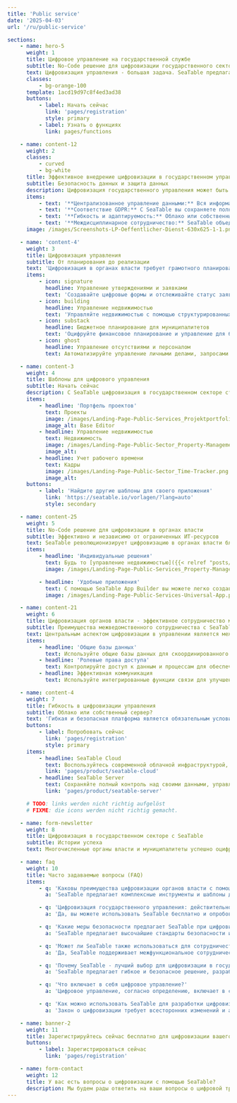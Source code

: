 ```yaml
---
title: 'Public service'
date: '2025-04-03'
url: '/ru/public-service'

sections:
    - name: hero-5
      weight: 1
      title: Цифровое управление на государственной службе
      subtitle: No-Code решение для цифровизации государственного сектора
      text: Цифровизация управления - большая задача. SeaTable предлагает гибкое и безопасное решение для этого. Администрации могут оцифровывать процессы и управлять данными в соответствии с GDPR. Выберите между облачным решением SeaTable или собственной серверной установкой. Начните цифровое управление своим ведомством прямо сейчас!
      classes:
          - bg-orange-100
      template: 1acd19d97c8f4ed3ad38
      buttons:
          - label: Начать сейчас
            link: 'pages/registration'
            style: primary
          - label: Узнать о функциях
            link: pages/functions

    - name: content-12
      weight: 2
      classes:
          - curved
          - bg-white
      title: Эффективное внедрение цифровизации в государственном управлении
      subtitle: Безопасность данных и защита данных
      description: Цифровизация государственного управления может быть сложной задачей. Будь то запросы граждан, управление недвижимостью или бюджетное планирование - с SeaTable это просто!
      items:
          - text: '**Централизованное управление данными:** Вся информация надежно в одном месте, всегда доступна.'
          - text: '**Соответствие GDPR:** С SeaTable вы сохраняете полный контроль над конфиденциальными данными. Защита данных? Готово!'
          - text: '**Гибкость и адаптируемость:** Облако или собственный сервер? Ваш выбор! Легко адаптируйте процессы с помощью Drag & Drop.'
          - text: '**Междисциплинарное сотрудничество:** SeaTable объединяет ведомства, предлагает безопасную базу данных и коммуникационную платформу.'
      image: /images/Screenshots-LP-Oeffentlicher-Dienst-630x625-1-1.png

    - name: 'content-4'
      weight: 3
      title: Цифровизация управления
      subtitle: От планирования до реализации
      text: 'Цифровизация в органах власти требует грамотного планирования и реализации. С SeaTable вы получите все инструменты, необходимые для освоения процесса цифровизации - от анализа до интеграции. Цифровизация - это не только автоматизация, но и более эффективная рабочая культура, прозрачность и близость к гражданам.'
      items:
          - icon: signature
            headline: Управление утверждениями и заявками
            text: 'Создавайте цифровые формы и отслеживайте статус заявок в режиме реального времени.'
          - icon: building
            headline: Управление недвижимостью
            text: 'Управляйте недвижимостью с помощью структурированных и настраиваемых баз данных.'
          - icon: substack
            headline: Бюджетное планирование для муниципалитетов
            text: 'Оцифруйте финансовое планирование и управление для более эффективного бюджетного планирования.'
          - icon: ghost
            headline: Управление отсутствиями и персоналом
            text: Автоматизируйте управление личными делами, запросами на отпуск и отсутствиями для повышения эффективности.

    - name: content-3
      weight: 4
      title: Шаблоны для цифрового управления
      subtitle: Начать сейчас
      description: С SeaTable цифровизация в государственном секторе становится возможностью не только оцифровать процессы, но и сделать их эффективными и оптимизировать. Импортируйте готовые шаблоны в свою учетную запись SeaTable всего одним щелчком мыши.
      items:
          - headline: 'Портфель проектов'
            text: Проекты
            image: /images/Landing-Page-Public-Services_Projektportfolio.png
            image_alt: Base Editor
          - headline: Управление недвижимостью
            text: Недвижимость
            image: /images/Landing-Page-Public-Sector_Property-Management_Template.png
            image_alt:
          - headline: Учет рабочего времени
            text: Кадры
            image: /images/Landing-Page-Public-Sector_Time-Tracker.png
            image_alt:
      buttons:
          - label: 'Найдите другие шаблоны для своего приложения'
            link: 'https://seatable.io/vorlagen/?lang=auto'
            style: secondary

    - name: content-25
      weight: 5
      title: No-Code решение для цифровизации в органах власти
      subtitle: Эффективно и независимо от ограниченных ИТ-ресурсов
      text: SeaTable революционизирует цифровизацию в органах власти благодаря своему удобному решению no-code. Сложные процессы можно легко отобразить без знания программирования. Идеально подходит для органов власти, где ИТ-мощности часто ограничены. С помощью интерфейса перетаскивания вы можете быстро и легко оцифровать административные процессы.
      items:
          - headline: 'Индивидуальные решения'
            text: Будь то [управление недвижимостью]({{< relref "posts/20250318-liegenschaftsverwaltung" >}}), **бюджетное планирование** или запросы граждан - возможности разнообразны. SeaTable легко интегрируется в существующие структуры и упрощает цифровизацию без больших ИТ-затрат.
            image: /images/Landing-Page-Public-Services_Property-Management.png

          - headline: 'Удобные приложения'
            text: С помощью SeaTable App Builder вы можете легко создавать удобные приложения. Сотрудники быстро осваиваются, что повышает признание и делает цифровизацию более эффективной. Оптимизируйте свои административные процессы и соответствуйте современным требованиям.
            image: /images/Landing-Page-Public-Services-Universal-App.png

    - name: content-21
      weight: 6
      title: Цифровизация органов власти - эффективное сотрудничество между ведомствами
      subtitle: Преимущества межведомственного сотрудничества с SeaTable
      text: Центральным аспектом цифровизации в управлении является межведомственное сотрудничество между различными органами власти. SeaTable обеспечивает бесшовную интеграцию и коммуникацию между различными отделами и ведомствами, **не ставя под угрозу безопасность и конфиденциальность данных**, то есть цифровизация вплоть до муниципалитетов.
      items:
          - headline: 'Общие базы данных'
            text: Используйте общие базы данных для скоординированного сотрудничества и ускоренных процессов.
          - headline: 'Ролевые права доступа'
            text: Контролируйте доступ к данным и процессам для обеспечения безопасности данных.
          - headline: Эффективная коммуникация
            text: Используйте интегрированные функции связи для улучшения сотрудничества и ускорения процессов принятия решений.

    - name: content-4
      weight: 7
      title: Гибкость в цифровизации управления
      subtitle: Облако или собственный сервер?
      text: 'Гибкая и безопасная платформа является обязательным условием для цифровизации управления. С SeaTable у вас есть выбор: используйте наше облачное решение или установите его прямо на свой сервер. Оба варианта гарантируют максимальную безопасность и адаптируемость для удовлетворения ваших конкретных требований.'
      buttons:
          - label: Попробовать сейчас
            link: 'pages/registration'
            style: primary
      items:
          - headline: SeaTable Cloud
            text: Воспользуйтесь современной облачной инфраструктурой, которая обеспечивает быструю реализацию и легкую масштабируемость. Идеально подходит для органов власти, которые хотят быстро продвинуть свою цифровизацию в муниципалитетах.
            link: 'pages/product/seatable-cloud'
          - headline: SeaTable Server
            text: Сохраняйте полный контроль над своими данными, управляя SeaTable на собственных серверах - идеально подходит для учреждений со строгими требованиями к защите данных для безопасного внедрения цифровизации государственных администраций.
            link: 'pages/product/seatable-server'

      # TODO: links werden nicht richtig aufgelöst
      # FIXME: die icons werden nicht richtig gemacht.

    - name: form-newsletter
      weight: 8
      title: Цифровизация в государственном секторе с SeaTable
      subtitle: Истории успеха
      text: Многочисленные органы власти и муниципалитеты успешно оцифрованы с помощью SeaTable. Цифровизация государственного управления повышает эффективность, прозрачность и близость к гражданам. Откройте для себя наши истории успеха и узнайте, как ваша администрация может извлечь выгоду!

    - name: faq
      weight: 10
      title: Часто задаваемые вопросы (FAQ)
      items:
          - q: 'Каковы преимущества цифровизации органов власти с помощью SeaTable?'
            a: 'SeaTable предлагает комплексные инструменты и шаблоны для цифровизации ваших административных процессов. Вы можете эффективно и в соответствии с GDPR управлять цифровыми заявками, утверждениями, личными делами, бюджетным планированием и многим другим. Платформа является гибкой и может использоваться как в качестве облачного решения, так и локально.'

          - q: 'Цифровизация государственного управления: действительно ли SeaTable можно использовать бесплатно?'
            a: 'Да, вы можете использовать SeaTable бесплатно и опробовать основные функции платформы для цифровизации управления или цифровизации муниципалитетов без ввода данных кредитной карты. Для расширенных функций и большего объема хранилища доступны экономичные премиум-версии.'

          - q: 'Какие меры безопасности предлагает SeaTable при цифровизации в управлении?'
            a: 'SeaTable предлагает высочайшие стандарты безопасности и среду, соответствующую GDPR, как для облачных, так и для локальных решений. Все данные хранятся в сертифицированных немецких центрах обработки данных швейцарского провайдера, и существуют широкие возможности для управления правами доступа и протоколирования доступа к данным.'

          - q: 'Может ли SeaTable также использоваться для сотрудничества между несколькими органами власти?'
            a: 'Да, SeaTable поддерживает межфункциональное сотрудничество между различными органами власти, предоставляя общие базы данных, ролевые права доступа и эффективные возможности связи. Это позволяет различным органам власти безопасно и эффективно сотрудничать.'

          - q: 'Почему SeaTable - лучший выбор для цифровизации в государственном секторе?'
            a: 'SeaTable предлагает гибкое и безопасное решение, разработанное специально для цифровизации в органах власти. Платформа позволяет полностью настроить цифровые процессы в соответствии с конкретными требованиями вашего ведомства и предлагает как облачные, так и локальные варианты для максимального контроля и безопасности.'

          - q: 'Что включает в себя цифровое управление?'
            a: 'Цифровое управление, согласно определению, включает в себя полную цифровизацию и оптимизацию всех процессов внутри органа власти или административной единицы. Цель состоит в том, чтобы достичь большей эффективности, прозрачности и безопасности с помощью цифровых инструментов и технологий. Благодаря цифровому управлению можно быстрее обрабатывать запросы граждан, безопасно управлять данными и упростить общение между различными отделами и ведомствами. SeaTable предлагает гибкое решение No Code для этого, которое адаптируется к конкретным требованиям цифровизации органов власти. Цифровизация управления выходит за рамки простого преобразования бумаги в цифровые документы. Речь идет об автоматизации процессов, обеспечении безопасности данных и повышении эффективности рабочих процессов в рамках цифрового управления. SeaTable разработан, чтобы сделать путь к цифровизации в государственном секторе максимально простым и эффективным. Наша платформа No Code предлагает не только функции для управления данными, но и для оптимизации процессов и сотрудничества между различными отделами и ведомствами, то есть для цифрового управления во всех официальных инстанциях.'

          - q: 'Как можно использовать SeaTable для разработки цифровизации органов власти?'
            a: 'Закон о цифровизации требует всесторонних изменений и адаптаций в цифровом управлении. SeaTable помогает вам соответствовать этим требованиям, предлагая гибкое и комплексное решение для цифровизации в государственном секторе. Будь то электронное правительство, государственное управление, цифровизация органов власти или оптимизация процессов на государственной службе - SeaTable предлагает функции, необходимые для успешного цифрового управления.'

    - name: banner-2
      weight: 11
      title: Зарегистрируйтесь сейчас бесплатно для цифровизации вашего управления
      buttons:
          - label: Зарегистрироваться сейчас
            link: 'pages/registration'

    - name: form-contact
      weight: 12
      title: У вас есть вопросы о цифровизации с помощью SeaTable?
      description: Мы будем рады ответить на ваши вопросы о цифровой трансформации государственного управления с помощью SeaTable. Свяжитесь с нами, чтобы узнать больше о том, как SeaTable может сделать ваши процессы более эффективными и безопасными.
---
```

